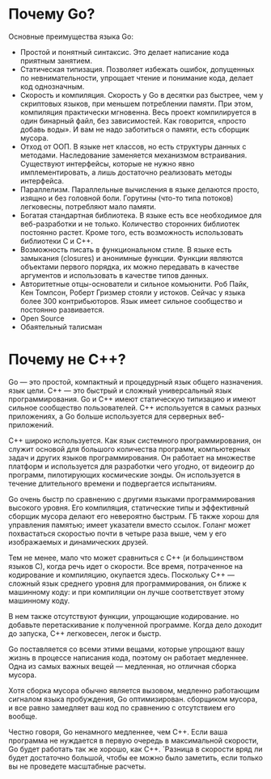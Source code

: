 # Почему Go?

Основные преимущества языка Go:

* Простой и понятный синтаксис. Это делает написание кода приятным занятием.
* Статическая типизация. Позволяет избежать ошибок, допущенных по невнимательности, упрощает чтение и понимание кода, делает код однозначным.
* Скорость и компиляция. Скорость у Go в десятки раз быстрее, чем у скриптовых языков, при меньшем потреблении памяти. При этом, компиляция практически мгновенна. Весь проект компилируется в один бинарный файл, без зависимостей. Как говорится, «просто добавь воды». И вам не надо заботиться о памяти, есть сборщик мусора.
* Отход от ООП. В языке нет классов, но есть структуры данных с методами. Наследование заменяется механизмом встраивания. Существуют интерфейсы, которые не нужно явно имплементировать, а лишь достаточно реализовать методы интерфейса.
* Параллелизм. Параллельные вычисления в языке делаются просто, изящно и без головной боли. Горутины (что-то типа потоков) легковесны, потребляют мало памяти.
* Богатая стандартная библиотека. В языке есть все необходимое для веб-разработки и не только. Количество сторонних библиотек постоянно растет. Кроме того, есть возможность использовать библиотеки C и C++.
* Возможность писать в функциональном стиле. В языке есть замыкания (closures) и анонимные функции. Функции являются объектами первого порядка, их можно передавать в качестве аргументов и использовать в качестве типов данных.
* Авторитетные отцы-основатели и сильное комьюнити. Роб Пайк, Кен Томпсон, Роберт Гризмер стояли у истоков. Сейчас у языка более 300 контрибьюторов. Язык имеет сильное сообщество и постоянно развивается.
* Open Source
* Обаятельный талисман

# Почему не C++? 

Go — это простой, компактный и процедурный язык общего назначения. язык цели. C++ — это быстрый и сложный универсальный язык программирования. Go и C++ имеют статическую типизацию и имеют сильное сообщество пользователей. C++ используется в самых разных приложениях, а Go больше используется для серверных веб-приложений.

C++ широко используется. Как язык системного программирования, он служит основой для большого количества программ, компьютерных задач и других языков программирования. Он работает на множестве платформ и используется для разработки чего угодно, от видеоигр до программ, пилотирующих космические зонды. Он используется в течение длительного времени и подвергается испытаниям.


Go очень быстр по сравнению с другими языками программирования высокого уровня. Его компиляция, статические типы и эффективный сборщик мусора делают его невероятно быстрым. ГБ также хорош для управления памятью; имеет указатели вместо ссылок. Голанг может похвастаться скоростью почти в четыре раза выше, чем у его изображаемых и динамических друзей.

Тем не менее, мало что может сравниться с C++ (и большинством языков C), когда речь идет о скорости. Все время, потраченное на кодирование и компиляцию, окупается здесь. Поскольку C++ — сложный язык среднего уровня для программирования, он ближе к машинному коду: и при компиляции он лучше соответствует этому машинному коду.

В нем также отсутствуют функции, упрощающие кодирование. но добавьте перетаскивание к полученной программе. Когда дело доходит до запуска, C++ легковесен, легок и быстр.

Go поставляется со всеми этими вещами, которые упрощают вашу жизнь в процессе написания кода, поэтому он работает медленнее. Одна из самых важных вещей — медленная, но отличная сборка мусора.

Хотя сборка мусора обычно является вызовом, медленно работающим сигналом языка пробуждения, Go оптимизирован. сборщиком мусора, и все равно замедляет ваш код по сравнению с отсутствием его вообще.

Честно говоря, Go ненамного медленнее, чем C++. Если ваша программа не нуждается в первую очередь в максимальной скорости, Go будет работать так же хорошо, как C++. `Разница в скорости вряд ли будет достаточно большой, чтобы ее можно было заметить, если только вы не проведете масштабные расчеты.